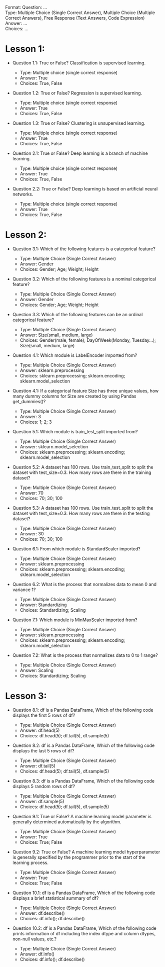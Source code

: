 Format:
Question: ...  
Type: Multiple Choice (Single Correct Answer),  Multiple Choice (Multiple Correct Answers), Free Response (Text Answers, Code Expression)
Answer: ...  
Choices: ...  

# Lesson 1:

- Question 1.1: True or False? Classification is supervised learning.
  - Type: Multiple choice (single correct response)
  - Answer: True
  - Choices: True, False

- Question 1.2: True or False? Regression is supervised learning.
  - Type: Multiple choice (single correct response)
  - Answer: True
  - Choices: True, False

- Question 1.3: True or False? Clustering is unsupervised learning.
  - Type: Multiple choice (single correct response)
  - Answer: True
  - Choices: True, False

- Question 2.1: True or False? Deep learning is a branch of machine learning.
  - Type: Multiple choice (single correct response)
  - Answer: True
  - Choices: True, False

- Question 2.2: True or False? Deep learning is based on artificial neural networks.
  - Type: Multiple choice (single correct response)
  - Answer: True
  - Choices: True, False

# Lesson 2:

- Question 3.1: Which of the following features is a categorical feature?
  - Type: Multiple Choice (Single Correct Answer)
  - Answer: Gender
  - Choices: Gender; Age; Weight; Height

- Question 3.2: Which of the following features is a nominal categorical feature?
  - Type: Multiple Choice (Single Correct Answer)
  - Answer: Gender
  - Choices: Gender; Age; Weight; Height

- Question 3.3: Which of the following features can be an ordinal categorical feature?
  - Type: Multiple Choice (Single Correct Answer)
  - Answer: Size(small, medium, large)
  - Choices: Gender(male, female); DayOfWeek(Monday, Tuesday...); Size(small, medium, large)

- Question 4.1: Which module is LabelEncoder imported from?
  - Type: Multiple Choice (Single Correct Answer)
  - Answer: sklearn.preprocessing
  - Choices: sklearn.preprocessing; sklearn.encoding; sklearn.model_selection

- Question 4.1: If a categorical feature Size has three unique values, how many dummy columns for Size are created by using Pandas get_dummies()?
    - Type: Multiple Choice (Single Correct Answer)
    - Answer: 3
    - Choices: 1; 2; 3

- Question 5.1: Which module is train_test_split imported from?
  - Type: Multiple Choice (Single Correct Answer)
  - Answer: sklearn.model_selection
  - Choices: sklearn.preprocessing; sklearn.encoding; sklearn.model_selection

- Question 5.2: A dataset has 100 rows. Use train_test_split to split the dataset with test_size=0.3. How many rows are there in the training dataset?
    - Type: Multiple Choice (Single Correct Answer)
    - Answer: 70
    - Choices: 70; 30; 100

- Question 5.3: A dataset has 100 rows. Use train_test_split to split the dataset with test_size=0.3. How many rows are there in the testing dataset?
    - Type: Multiple Choice (Single Correct Answer)
    - Answer: 30
    - Choices: 70; 30; 100

- Question 6.1: From which module is StandardScaler imported?
  - Type: Multiple Choice (Single Correct Answer)
  - Answer: sklearn.preprocessing
  - Choices: sklearn.preprocessing; sklearn.encoding; sklearn.model_selection

- Question 6.2: What is the process that normalizes data to mean 0 and variance 1?
    - Type: Multiple Choice (Single Correct Answer)
    - Answer: Standardizing
    - Choices: Standardizing; Scaling

- Question 7.1: Which module is MinMaxScaler imported from?
  - Type: Multiple Choice (Single Correct Answer)
  - Answer: sklearn.preprocessing
  - Choices: sklearn.preprocessing; sklearn.encoding; sklearn.model_selection

- Question 7.2: What is the process that normalizes data to 0 to 1 range?
    - Type: Multiple Choice (Single Correct Answer)
    - Answer: Scaling
    - Choices: Standardizing; Scaling

# Lesson 3:

- Question 8.1: df is a Pandas DataFrame, Which of the following code displays the first 5 rows of df?
  - Type: Multiple Choice (Single Correct Answer)
  - Answer: df.head(5)
  - Choices: df.head(5); df.tail(5), df.sample(5)

- Question 8.2: df is a Pandas DataFrame, Which of the following code displays the last 5 rows of df?
  - Type: Multiple Choice (Single Correct Answer)
  - Answer: df.tail(5)
  - Choices: df.head(5); df.tail(5), df.sample(5)

- Question 8.3: df is a Pandas DataFrame, Which of the following code displays 5 random rows of df?
  - Type: Multiple Choice (Single Correct Answer)
  - Answer: df.sample(5)
  - Choices: df.head(5); df.tail(5), df.sample(5)

- Question 9.1: True or False? A machine learning model parameter is generally determined automatically by the algorithm.
  - Type: Multiple Choice (Single Correct Answer)
  - Answer: True
  - Choices: True; False

- Question 9.2: True or False? A machine learning model hyperparameter is generally specified by the programmer prior to the start of the learning process.
  - Type: Multiple Choice (Single Correct Answer)
  - Answer: True
  - Choices: True; False

- Question 10.1: df is a Pandas DataFrame, Which of the following code displays a brief statistical summary of df?
  - Type: Multiple Choice (Single Correct Answer)
  - Answer: df.describe()
  - Choices: df.info(); df.describe()

- Question 10.2: df is a Pandas DataFrame, Which of the following code prints information of df including the index dtype and column dtypes, non-null values, etc.?
  - Type: Multiple Choice (Single Correct Answer)
  - Answer: df.info()
  - Choices: df.info(); df.describe()
